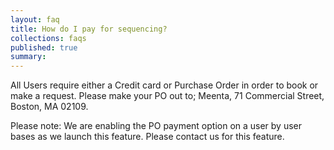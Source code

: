 ```yaml
---
layout: faq
title: How do I pay for sequencing?
collections: faqs
published: true
summary:
---
```


All Users require either a Credit card or Purchase Order in order to book or make a request.  Please make your PO out to; Meenta, 71 Commercial Street, Boston, MA 02109.

Please note: We are enabling the PO payment option on a user by user
bases as we launch this feature. Please contact us for this feature.

